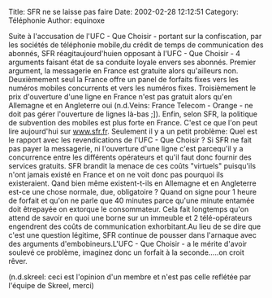 Title: SFR ne se laisse pas faire
Date: 2002-02-28 12:12:51
Category: Téléphonie
Author: equinoxe

Suite à l'accusation de l'UFC - Que Choisir - portant sur la confiscation, par les sociétés de téléphonie mobile,du crédit de temps de communication des abonnés, SFR réagitaujourd'huien opposant à l'UFC - Que Choisir - 4 arguments faisant état de sa conduite loyale envers ses abonnés.
Premier argument,  la messagerie en France est gratuite alors qu'ailleurs non.
Deuxièmement seul la France offre un panel de forfaits fixes vers les numéros mobiles concurrents et vers les numéros fixes.
Troisièmement le prix d'ouverture d'une ligne en France n'est pas gratuit alors qu'en Allemagne et en Angleterre oui (n.d.Veins: France Telecom - Orange - ne doit pas gérer l'ouverture de lignes là-bas ;]).
Enfin, selon SFR, la politique de subvention des mobiles est plus forte en France.
C'est ce que l'on peut lire aujourd'hui sur <a href="http://www.sfr.fr" target="_sfr">www.sfr.fr</a>.
Seulement il y a un petit problème:
Quel est le rapport avec les revendications de l'UFC - Que Choisir ?
Si SFR ne fait pas payer la messagerie, ni l'ouverture d'une ligne c'est parcequ'il y a concurrence entre les différents opérateurs et qu'il faut donc fournir des services gratuits. SFR brandit la menace de ces coûts "virtuels" puisqu'ils n'ont jamais existé en France et on ne voit donc pas pourquoi ils existeraient. Qand bien même existent-t-ils en Allemagne et en Angleterre est-ce une chose normale, due, obligatoire ?
Quand on signe pour 1 heure de forfait et qu'on ne parle que 40 minutes parce qu'une minute entamée doit êtrepayée on extorque le consommateur. Cela fait longtemps qu'on attend de savoir en quoi une borne sur un immeuble et 2 télé-opérateurs engendrent des coûts de communication exhorbitant.Au lieu de se dire que c'est une question légitime, SFR continue de pousser dans l'arnaque avec des arguments d'embobineurs.L'UFC - Que Choisir - a le mérite d'avoir soulevé ce problème, imaginez donc un forfait à la seconde.....on croit rêver.

(n.d.skreel: ceci est l'opinion d'un membre et n'est pas celle reflétée par l'équipe de Skreel, merci)